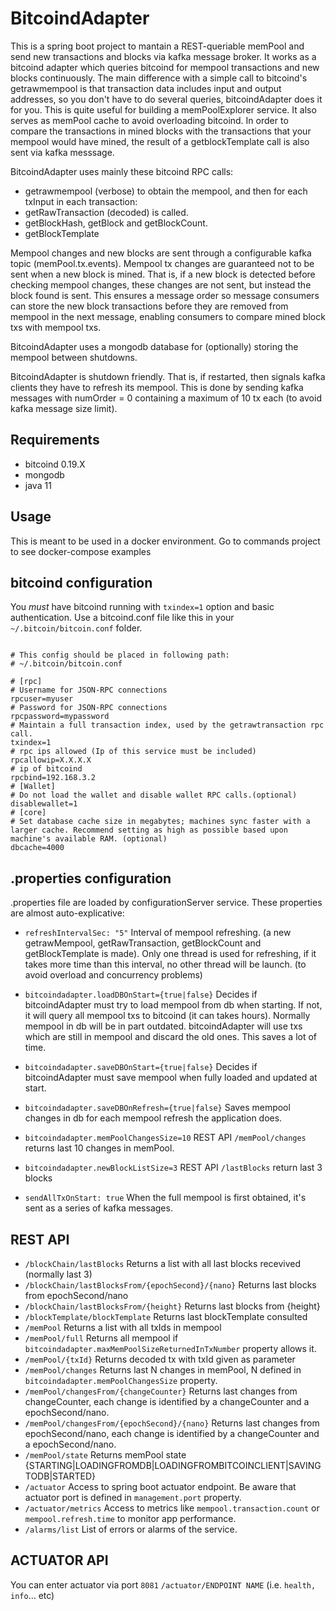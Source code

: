 # BitcoindAdapter

This is a spring boot project to mantain a REST-queriable memPool and send new transactions and blocks via kafka message broker. 
It works as a bitcoind adapter which queries bitcoind for mempool transactions and new blocks continuously. 
The main difference with a simple call to bitcoind's getrawmempool is that transaction data includes input and output addresses, 
so you don't have to do several queries, bitcoindAdapter does it for you. This is quite useful for building a memPoolExplorer service. 
It also serves as memPool cache to avoid overloading bitcoind.
In order to compare the transactions in mined blocks with the transactions that your mempool would have mined, 
the result of a getblockTemplate call is also sent via kafka messsage.  

BitcoindAdapter uses mainly these bitcoind RPC calls: 

  *	getrawmempool (verbose) to obtain the mempool, and then for each txInput in each transaction:
  * getRawTransaction (decoded) is called. 
  * getBlockHash, getBlock and getBlockCount.
  * getBlockTemplate
  
Mempool changes and new blocks are sent through a configurable kafka topic (memPool.tx.events). 
Mempool tx changes are guaranteed not to be sent when a new block is mined. 
That is, if a new block is detected before checking mempool changes, these changes are not sent, but instead the block found is sent. 
This ensures a message order so message consumers can store the new block transactions before they are removed from mempool in the next message, 
enabling consumers to compare mined block txs with mempool txs.

BitcoindAdapter uses a mongodb database for (optionally) storing the mempool between shutdowns.

BitcoindAdapter is shutdown friendly. That is, if restarted, then signals kafka clients they have to refresh its mempool. 
This is done by sending kafka messages with numOrder = 0 containing a maximum of 10 tx each (to avoid kafka message size limit). 

## Requirements

* bitcoind 0.19.X
* mongodb
* java 11

## Usage

This is meant to be used in a docker environment. Go to commands project to see docker-compose examples 

## bitcoind configuration

You *must* have bitcoind running with `txindex=1` option and basic authentication. Use a bitcoind.conf file like this in your `~/.bitcoin/bitcoin.conf` folder.

```# Generated by https://jlopp.github.io/bitcoin-core-config-generator/

# This config should be placed in following path:
# ~/.bitcoin/bitcoin.conf

# [rpc]
# Username for JSON-RPC connections
rpcuser=myuser
# Password for JSON-RPC connections
rpcpassword=mypassword
# Maintain a full transaction index, used by the getrawtransaction rpc call.
txindex=1
# rpc ips allowed (Ip of this service must be included)
rpcallowip=X.X.X.X
# ip of bitcoind
rpcbind=192.168.3.2
# [Wallet]
# Do not load the wallet and disable wallet RPC calls.(optional)
disablewallet=1
# [core]
# Set database cache size in megabytes; machines sync faster with a larger cache. Recommend setting as high as possible based upon machine's available RAM. (optional)
dbcache=4000
```
## .properties configuration

.properties file are loaded by configurationServer service. These properties are almost auto-explicative:

* `refreshIntervalSec: "5"`
Interval of mempool refreshing. (a new getrawMempool, getRawTransaction, getBlockCount and getBlockTemplate is made). 
Only one thread is used for refreshing, if it takes more time than this interval, no other thread will be launch. 
(to avoid overload and concurrency problems)

* `bitcoindadapter.loadDBOnStart={true|false}`
Decides if bitcoindAdapter must try to load mempool from db when starting. If not, it will query all mempool txs to bitcoind (it can takes hours). Normally mempool in db will be in part outdated. bitcoindAdapter will use txs which are still in mempool and discard the old ones. This saves a lot of time.

* `bitcoindadapter.saveDBOnStart={true|false}`
Decides if bitcoindAdapter must save mempool when fully loaded and updated at start.

* `bitcoindadapter.saveDBOnRefresh={true|false}`
Saves mempool changes in db for each mempool refresh the application does.

* `bitcoindadapter.memPoolChangesSize=10`
REST API `/memPool/changes` returns last 10 changes in memPool.

* `bitcoindadapter.newBlockListSize=3`
REST API `/lastBlocks` return last 3 blocks

* `sendAllTxOnStart: true`
When the full mempool is first obtained, it's sent as a series of kafka messages. 


## REST API
* `/blockChain/lastBlocks` Returns a list with all last blocks recevived (normally last 3)
* `/blockChain/lastBlocksFrom/{epochSecond}/{nano}` Returns last blocks from epochSecond/nano
* `/blockChain/lastBlocksFrom/{height}` Returns last blocks from {height}
* `/blockTemplate/blockTemplate` Returns last blockTemplate consulted
* `/memPool` Returns a list with all txIds in mempool
* `/memPool/full` Returns all mempool if `bitcoindadapter.maxMemPoolSizeReturnedInTxNumber` property allows it.
* `/memPool/{txId}` Returns decoded tx with txId given as parameter
* `/memPool/changes` Returns last N changes in memPool, N defined in `bitcoindadapter.memPoolChangesSize` property.
* `/memPool/changesFrom/{changeCounter}` Returns last changes from changeCounter, each change is identified by a changeCounter and a epochSecond/nano.
* `/memPool/changesFrom/{epochSecond}/{nano}` Returns last changes from epochSecond/nano, each change is identified by a changeCounter and a epochSecond/nano.
* `/memPool/state` Returns memPool state  {STARTING|LOADINGFROMDB|LOADINGFROMBITCOINCLIENT|SAVINGTODB|STARTED}
* `/actuator` Access to spring boot actuator endpoint. Be aware that actuator port is defined in `management.port` property.
* `/actuator/metrics` Access to metrics like `mempool.transaction.count` or `mempool.refresh.time` to monitor app performance.
* `/alarms/list` List of errors or alarms of the service.

## ACTUATOR API

You can enter actuator via port `8081` `/actuator/ENDPOINT NAME` (i.e. `health, info`... etc)